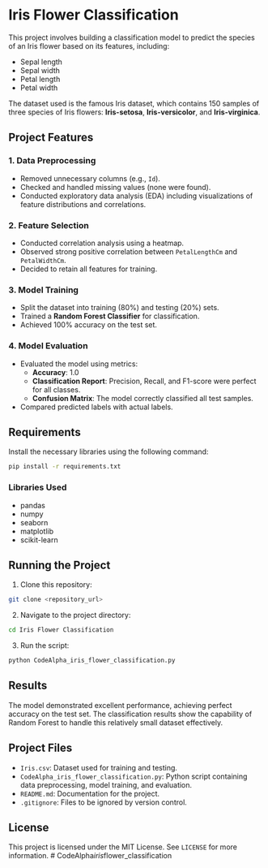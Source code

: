 # Iris Flower Classification

This project involves building a classification model to predict the species of an Iris flower based on its features, including:
- Sepal length
- Sepal width
- Petal length
- Petal width

The dataset used is the famous Iris dataset, which contains 150 samples of three species of Iris flowers: **Iris-setosa**, **Iris-versicolor**, and **Iris-virginica**.

## Project Features

### 1. Data Preprocessing
- Removed unnecessary columns (e.g., `Id`).
- Checked and handled missing values (none were found).
- Conducted exploratory data analysis (EDA) including visualizations of feature distributions and correlations.

### 2. Feature Selection
- Conducted correlation analysis using a heatmap.
- Observed strong positive correlation between `PetalLengthCm` and `PetalWidthCm`.
- Decided to retain all features for training.

### 3. Model Training
- Split the dataset into training (80%) and testing (20%) sets.
- Trained a **Random Forest Classifier** for classification.
- Achieved 100% accuracy on the test set.

### 4. Model Evaluation
- Evaluated the model using metrics:
  - **Accuracy**: 1.0
  - **Classification Report**: Precision, Recall, and F1-score were perfect for all classes.
  - **Confusion Matrix**: The model correctly classified all test samples.
- Compared predicted labels with actual labels.

## Requirements

Install the necessary libraries using the following command:

```bash
pip install -r requirements.txt
```

### Libraries Used
- pandas
- numpy
- seaborn
- matplotlib
- scikit-learn

## Running the Project

1. Clone this repository:

```bash
git clone <repository_url>
```

2. Navigate to the project directory:

```bash
cd Iris Flower Classification
```

3. Run the script:

```bash
python CodeAlpha_iris_flower_classification.py
```

## Results

The model demonstrated excellent performance, achieving perfect accuracy on the test set. The classification results show the capability of Random Forest to handle this relatively small dataset effectively.

## Project Files
- `Iris.csv`: Dataset used for training and testing.
- `CodeAlpha_iris_flower_classification.py`: Python script containing data preprocessing, model training, and evaluation.
- `README.md`: Documentation for the project.
- `.gitignore`: Files to be ignored by version control.

## License

This project is licensed under the MIT License. See `LICENSE` for more information.
#   C o d e A l p h a _ i r i s _ f l o w e r _ c l a s s i f i c a t i o n  
 